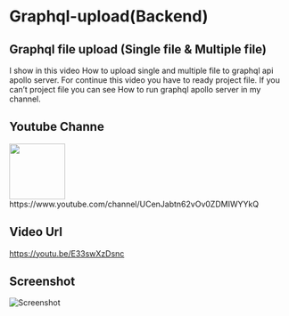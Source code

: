 # Graphql-upload(Backend)

## Graphql file upload (Single file & Multiple file)
I show in this video How to upload single and multiple file to graphql api apollo server. For continue this video you have to ready project file. If you can’t project file you can see How to run graphql apollo server in my channel.

## Youtube Channe
<img src="https://lh3.googleusercontent.com/d/1TahrzXTmSlN2KDtcZ3lamaJjOLmjqGAM" width="100">
https://www.youtube.com/channel/UCenJabtn62vOv0ZDMIWYYkQ

## Video Url
https://youtu.be/E33swXzDsnc

## Screenshot
![Screenshot](https://lh3.googleusercontent.com/d/1PfschOqgaTdWogxw7YKVZho0R6SRPQ5G)

